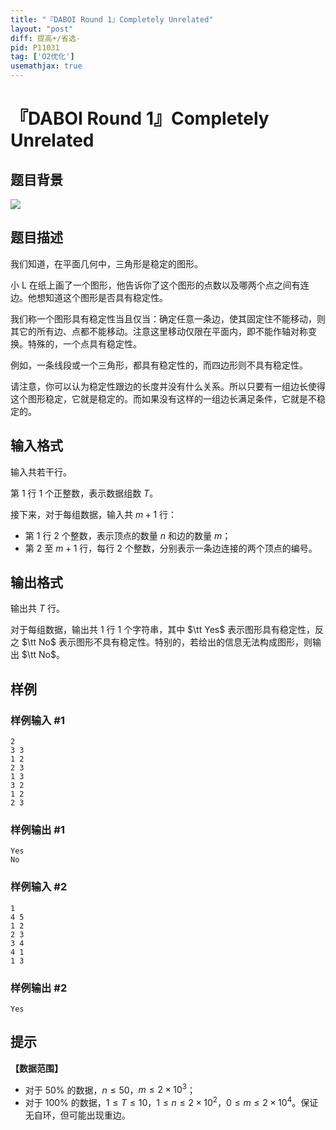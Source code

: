 ```yaml
---
title: "『DABOI Round 1』Completely Unrelated"
layout: "post"
diff: 提高+/省选-
pid: P11031
tag: ['O2优化']
usemathjax: true
---
```


# 『DABOI Round 1』Completely Unrelated
## 题目背景

![](https://cdn.luogu.com.cn/upload/image_hosting/wpqb8n7w.png)
## 题目描述

我们知道，在平面几何中，三角形是稳定的图形。

小 L 在纸上画了一个图形，他告诉你了这个图形的点数以及哪两个点之间有连边。他想知道这个图形是否具有稳定性。

我们称一个图形具有稳定性当且仅当：确定任意一条边，使其固定住不能移动，则其它的所有边、点都不能移动。注意这里移动仅限在平面内，即不能作轴对称变换。特殊的，一个点具有稳定性。

例如，一条线段或一个三角形，都具有稳定性的，而四边形则不具有稳定性。

请注意，你可以认为稳定性跟边的长度并没有什么关系。所以只要有一组边长使得这个图形稳定，它就是稳定的。而如果没有这样的一组边长满足条件，它就是不稳定的。
## 输入格式

输入共若干行。

第 $1$ 行 $1$ 个正整数，表示数据组数 $T$。

接下来，对于每组数据，输入共 $m+1$ 行：

- 第 $1$ 行 $2$ 个整数，表示顶点的数量 $n$ 和边的数量 $m$；
- 第 $2$ 至 $m+1$ 行，每行 $2$ 个整数，分别表示一条边连接的两个顶点的编号。
## 输出格式

输出共 $T$ 行。

对于每组数据，输出共 $1$ 行 $1$ 个字符串，其中 $\tt Yes$ 表示图形具有稳定性，反之 $\tt No$ 表示图形不具有稳定性。特别的，若给出的信息无法构成图形，则输出 $\tt No$。
## 样例

### 样例输入 #1
```
2
3 3
1 2
2 3
1 3
3 2
1 2
2 3
```
### 样例输出 #1
```
Yes
No
```
### 样例输入 #2
```
1
4 5
1 2
2 3
3 4
4 1
1 3
```
### 样例输出 #2
```
Yes
```
## 提示

**【数据范围】**

- 对于 $50\%$ 的数据，$n\le50$，$m\le2\times10^3$；
- 对于 $100\%$ 的数据，$1\le T\le10$，$1\le n\le2\times10^2$，$0\le m\le2\times10^4$。保证无自环，但可能出现重边。
